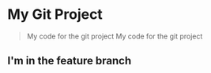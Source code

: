 # My Git Project

> My code for the git project
> My code for the git project

## I'm in the feature branch


